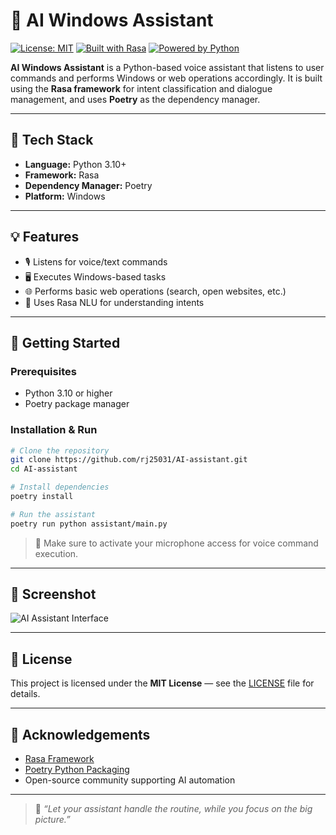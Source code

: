 
# 🧠 AI Windows Assistant

[![License: MIT](https://img.shields.io/badge/License-MIT-green.svg)](LICENSE)
[![Built with Rasa](https://img.shields.io/badge/Built%20With-Rasa-blue)](https://rasa.com)
[![Powered by Python](https://img.shields.io/badge/Python-3.10+-yellow)](https://www.python.org)

**AI Windows Assistant** is a Python-based voice assistant that listens to user commands and performs Windows or web operations accordingly. It is built using the **Rasa framework** for intent classification and dialogue management, and uses **Poetry** as the dependency manager.

---

## 🧩 Tech Stack

- **Language:** Python 3.10+
- **Framework:** Rasa
- **Dependency Manager:** Poetry
- **Platform:** Windows

---

## 💡 Features

- 🎙️ Listens for voice/text commands
- 🖥️ Executes Windows-based tasks
- 🌐 Performs basic web operations (search, open websites, etc.)
- 🧠 Uses Rasa NLU for understanding intents

---

## 🚀 Getting Started

### Prerequisites

- Python 3.10 or higher
- Poetry package manager

### Installation & Run

```bash
# Clone the repository
git clone https://github.com/rj25031/AI-assistant.git
cd AI-assistant

# Install dependencies
poetry install

# Run the assistant
poetry run python assistant/main.py
```

> 📌 Make sure to activate your microphone access for voice command execution.

---

## 📸 Screenshot

![AI Assistant Interface](/screenshots/screnshot_1.png)

---

## 📄 License

This project is licensed under the **MIT License** — see the [LICENSE](LICENSE) file for details.

---

## 🙏 Acknowledgements

- [Rasa Framework](https://rasa.com)
- [Poetry Python Packaging](https://python-poetry.org/)
- Open-source community supporting AI automation

---

> 🧘 _“Let your assistant handle the routine, while you focus on the big picture.”_
